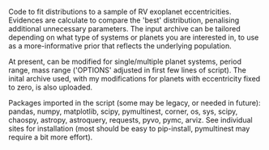 Code to fit distributions to a sample of RV exoplanet eccentricities. Evidences are calculate to compare the 'best' distribution, penalising additional unnecessary parameters. The input archive can be tailored depending on what type of systems or planets you are interested in, to use as a more-informative prior that reflects the underlying population. 

At present, can be modified for single/multiple planet systems, period range, mass range ('OPTIONS' adjusted in first few lines of script). The inital archive used, with my modifications for planets with eccentricity fixed to zero, is also uploaded.

Packages imported in the script (some may be legacy, or needed in future): pandas, numpy, matplotlib, scipy, pymultinest, corner, os, sys, scipy, chaospy, astropy, astroquery, requests, pyvo, pymc, arviz. See individual sites for installation (most should be easy to pip-install, pymultinest may require a bit more effort). 

